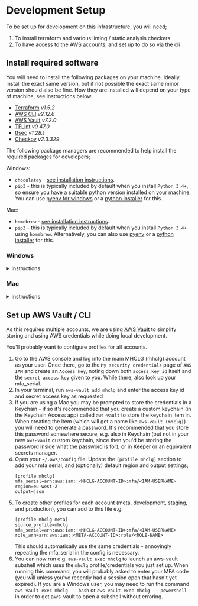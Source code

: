 # Development Setup

To be set up for development on this infrastructure, you will need;
1. To install terraform and various linting / static analysis checkers
1. To have access to the AWS accounts, and set up to do so via the cli

## Install required software

You will need to install the following packages on your machine. Ideally, install the exact same version, but if not 
possible the exact same minor version should also be fine. How they are installed will depend on your type of machine,
see instructions below.

- [Terraform](https://github.com/hashicorp/terraform) _v1.5.2_
- [AWS CLI](https://github.com/aws/aws-cli) _v2.12.6_
- [AWS Vault](https://github.com/99designs/aws-vault) _v7.2.0_
- [TFLint](https://github.com/terraform-linters/tflint) _v0.47.0_
- [tfsec](https://github.com/aquasecurity/tfsec) _v1.28.1_
- [Checkov](https://github.com/bridgecrewio/checkov) _v2.3.329_

The following package managers are recommended to help install the required packages for developers;

Windows:
- `chocolatey` - [see installation instructions](https://chocolatey.org/install#individual).
- `pip3` - this is typically included by default when you install `Python 3.4+`, so ensure you have a suitable python
version installed on your machine. You can use [pyenv for windows](https://github.com/pyenv-win/pyenv-win) or a
[python installer](https://www.python.org/downloads/windows/) for this.

Mac:
- `homebrew` - [see installation instructions](https://brew.sh/).
- `pip3` - this is typically included by default when you install `Python 3.4+` using `homebrew`. Alternatively, you 
  can also use [pyenv](https://github.com/pyenv/pyenv) or a [python installer](https://www.python.org/downloads/macos/)
  for this.

### Windows
<details>
<summary>instructions</summary>

<br>
Check if you have any of the packages already installed and which version by either:
- finding and opening the `chocolatey GUI` program.
- using the `choco list` or `choco list <packagename>` commands (package names can be found in the `install` commands
below).

If you don't have the package installed already, you can run the desired install command from the list below:
- `choco install terraform --version 1.5.2`
- `choco install awscli --version 2.12.6`
- `choco install aws-vault --version 7.2.0`
- `choco install tflint --version 0.47.0`
- `choco install tfsec --version 1.28.1`
- `pip3 install checkov==2.3.329` (Due to inconsistencies in Checkov between different package managers, you should 
  only install it using pip3.)

If it's already installed and is an older version, you can upgrade it using:
- `choco upgrade <packagename> --version x.y.z`

If it's newer and undesired or you need to do a clean install due to issues, you can `uninstall` first using:
- `choco uninstall <packagename> --version x.y.z` to remove the version.
- then run the desired `choco install` command from above.

If at any point you don't want to target a specific version / get the latest version, you can omit `--version x.y.z`
from the commands above.

</details>

### Mac
<details>
<summary>instructions</summary>

<br>
Check if you have any of the packages already installed and which version by using the command:
- `brew list --versions`

If you don't have the package installed already, you can run the desired install command from the list below:
- `brew install terraform@1.5.2`
- `brew install awscli@2.12.6`
- `brew install --cask aws-vault` (You are unable to easily specify the version of `aws-vault` to install using 
  `brew cask`, however the latest version should work fine. If you run into issues, you can try to ensure you install 
  _v7.2.0_ through `cask` by following the instructions on this [stack overflow post](https://stackoverflow.com/questions/58373704/homebrew-how-do-you-specify-a-version-using-brew-cask).)
- `brew install tflint@0.47.0`
- `brew install tfsec@1.28.1`
- `pip3 install checkov==2.3.329` (Due to inconsistencies in Checkov between different package managers, you should 
  only install it using `pip3`.)

If it's already installed and you want to uninstall any outdated versions, plus clear download caches, you can run the
following command:
- `brew cleanup <packagename>`

If it's newer and undesired or you need to do a clean install due to issues, you can `uninstall` first using:
- `brew uninstall <packagename>` or `brew remove <packagename>` to uninstall all versions of that package (add 
  `--cask` if the package was installed with `brew cask`).
- then run the desired `brew install` command from above.

If at any point you don't want to target a specific version / get the latest version, you can omit the `@x.y.z`
from the command.

</details>

## Set up AWS Vault / CLI

As this requires multiple accounts, we are using [AWS Vault](https://github.com/99designs/aws-vault) to simplify storing and using AWS credentials while doing local development.

You'll probably want to configure profiles for all accounts.

1. Go to the AWS console and log into the main MHCLG (mhclg) account as your user. Once there, go to the `My security credentials` page of `AWS IAM` and create an `Access key`, noting down both `access key id` itself and the `secret access key` given to you. While there, also look up your mfa_serial.
1. In your terminal, run `aws-vault add mhclg` and enter the access key id and secret access key as requested
1. If you are using a Mac you may be prompted to store the credentials in a Keychain - if so it's recommended that you create a custom keychain (in the Keychain Access app) called `aws-vault` to store the keychain item in. When creating the item (which will get a name like `aws-vault (mhclg)`) you will need to generate a password. It's recommended that you store this password somewhere secure, e.g. also in Keychain (but not in your new `aws-vault` custom keychain, since then you'd be storing the password inside what the password is for), or in Keeper or an equivalent secrets manager.
1. Open your `~/.aws/config` file. Update the `[profile mhclg]` section to add your mfa serial, and (optionally) default region and output settings;
    ```
    [profile mhclg]
    mfa_serial=arn:aws:iam::<MHCLG-ACCOUNT-ID>:mfa/<IAM-USERNAME>
    region=eu-west-2
    output=json
    ```
1. To create other profiles for each account (meta, development, staging, and production), you can add to this file e.g. 
    ```
    [profile mhclg-meta]
    source_profile=mhclg
    mfa_serial=arn:aws:iam::<MHCLG-ACCOUNT-ID>:mfa/<IAM-USERNAME>
    role_arn=arn:aws:iam::<META-ACCOUNT-ID>:role/<ROLE-NAME>
    ```
    This should automatically use the same credentials - annoyingly repeating the mfa_serial in the config is necessary.
1. You can now run e.g. `aws-vault exec mhclg` to launch an aws-vault subshell which uses the `mhclg` profile/credentials you just set up. When running this command, you will probably asked to enter your MFA code (you will unless you've recently had a session open that hasn't yet expired). If you are a Windows user, you may need to run the command `aws-vault exec mhclg -- bash` or `aws-vault exec mhclg -- powershell` in order to get aws-vault to open a subshell without erroring.